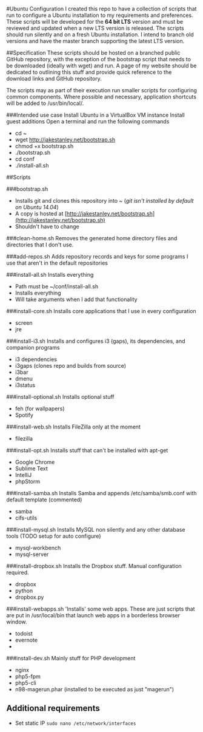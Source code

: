 #Ubuntu Configuration
I created this repo to have a collection of scripts that run to configure a Ubuntu installation to my requirements and preferences. These scripts will be developed for the **64 bit LTS** version and must be reviewed and updated when a new LTS version is released. The scripts should run silently and on a fresh Ubuntu installation. I intend to branch old versions and have the master branch supporting the latest LTS version. 

##Specification
These scripts should be hosted on a branched public GitHub repository, with the exception of the bootstrap script that needs to be downloaded (ideally with wget) and run. A page of my website should be dedicated to outlining this stuff and provide quick reference to the download links and GitHub repository.

The scripts may as part of their execution run smaller scripts for configuring common components. Where possible and necessary, application shortcuts will be added to /usr/bin/local/.

###Intended use case
Install Ubuntu in a VirtualBox VM instance
Install guest additions
Open a terminal and run the following commands

- cd ~
- wget http://jakestanley.net/bootstrap.sh
- chmod +x bootstrap.sh
- ./bootstrap.sh
- cd conf
- ./install-all.sh

##Scripts

###bootstrap.sh
- Installs git and clones this repository into ~ (*git isn't installed by default on Ubuntu 14.04*)
- A copy is hosted at [http://jakestanley.net/bootstrap.sh](http://jakestanley.net/bootstrap.sh)
- Shouldn't have to change

###clean-home.sh
Removes the generated home directory files and directories that I don't use.

###add-repos.sh
Adds repository records and keys for some programs I use that aren't in the default repositories

###install-all.sh
Installs everything
- Path must be ~/conf/install-all.sh
- Installs everything
- Will take arguments when I add that functionality

###install-core.sh
Installs core applications that I use in every configuration
- screen
- jre

###install-i3.sh
Installs and configures i3 (gaps), its dependencies, and companion programs
- i3 dependencies
- i3gaps (clones repo and builds from source)
- i3bar
- dmenu
- i3status

###install-optional.sh
Installs optional stuff
- feh (for wallpapers)
- Spotify

###install-web.sh
Installs FileZilla only at the moment
- filezilla

###install-opt.sh
Installs stuff that can't be installed with apt-get
- Google Chrome
- Sublime Text
- IntelliJ
- phpStorm

###install-samba.sh
Installs Samba and appends /etc/samba/smb.conf with default template (commented)
- samba
- cifs-utils

###install-mysql.sh
Installs MySQL non silently and any other database tools (TODO setup for auto configure)
- mysql-workbench
- mysql-server

###install-dropbox.sh
Installs the Dropbox stuff. Manual configuration required.
- dropbox
- python
- dropbox.py

###install-webapps.sh
'Installs' some web apps. These are just scripts that are put in /usr/local/bin that launch web apps in a borderless browser window.
- todoist
- evernote
- 

###install-dev.sh
Mainly stuff for PHP development
- nginx
- php5-fpm
- php5-cli
- n98-magerun.phar (installed to be executed as just "magerun")

## Additional requirements

- Set static IP 
```sudo nano /etc/network/interfaces```